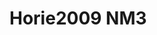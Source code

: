 <a name="material" />

# Horie2009 NM3
<script type="application/ld+json">
  {
    "@context": "https://schema.org/",
    "@type": "ChemicalSubstance",
    "http://purl.org/dc/terms/conformsTo":
      {
        "@type": "CreativeWork",
        "@id": "https://bioschemas.org/profiles/ChemicalSubstance/0.4-RELEASE/"
      },
    "@id": "https://egonw.github.io/nanowiki/nanowiki180.html#material",
    "name": "Horie2009 NM3",
    "sameAs: "http://127.0.0.1/mediawiki/index.php/Special:URIResolver/Horie2009_NM3"
  }
</script>

